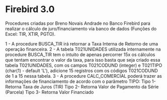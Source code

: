 # Firebird 3.0
Procedures criadas por Breno Novais Andrade no Banco Firebird para realizar o cálculo de juro/financiamento via banco de dados (Funções do Excel: TIR, XTIR, PGTO).

1 - A procedure BUSCA_TIR irá retornar a Taxa Interna de Retorno de uma operação financeira.
2 - A tabela T021UNIDADES utilizada internamente na procedure BUSCA_TIR tem o intuito de apenas percorrer 15x os cálculos que tentam encontrar o valor da taxa, para isso basta que seja criado essa tabela T021UNIDADES, com os campos T021CODUND (integer) e T021TIPO (char(1) - default 'L'), adicione 15 registros com os códigos T021CODUND de 1 a 15 nessa tabela.
3 - A procedure CALC_COMERCIAL poderá trazer as informações de financiamento de acordo com o parâmetro TIPO:
      Tipo 1- Retorna Taxa de Juros (TIR)
      Tipo 2- Retorna Valor de Pagamento da Série (Parcela)
      Tipo 3- Retorna Valor Financiado
